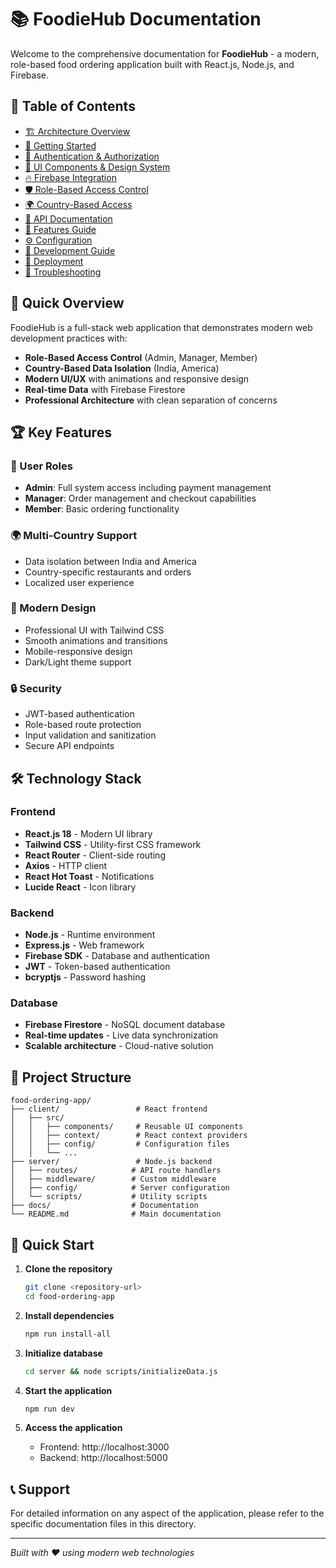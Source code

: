 # 📚 FoodieHub Documentation

Welcome to the comprehensive documentation for **FoodieHub** - a modern, role-based food ordering application built with React.js, Node.js, and Firebase.

## 📖 Table of Contents

- [🏗️ Architecture Overview](./architecture.md)
- [🚀 Getting Started](./getting-started.md)
- [🔐 Authentication & Authorization](./authentication.md)
- [🎨 UI Components & Design System](./ui-components.md)
- [🔥 Firebase Integration](./firebase.md)
- [🛡️ Role-Based Access Control](./rbac.md)
- [🌍 Country-Based Access](./country-access.md)
- [📱 API Documentation](./api.md)
- [🎯 Features Guide](./features.md)
- [⚙️ Configuration](./configuration.md)
- [🧪 Development Guide](./development.md)
- [🚀 Deployment](./deployment.md)
- [🔧 Troubleshooting](./troubleshooting.md)

## 🎯 Quick Overview

FoodieHub is a full-stack web application that demonstrates modern web development practices with:

- **Role-Based Access Control** (Admin, Manager, Member)
- **Country-Based Data Isolation** (India, America)
- **Modern UI/UX** with animations and responsive design
- **Real-time Data** with Firebase Firestore
- **Professional Architecture** with clean separation of concerns

## 🏆 Key Features

### 👥 User Roles
- **Admin**: Full system access including payment management
- **Manager**: Order management and checkout capabilities
- **Member**: Basic ordering functionality

### 🌍 Multi-Country Support
- Data isolation between India and America
- Country-specific restaurants and orders
- Localized user experience

### 🎨 Modern Design
- Professional UI with Tailwind CSS
- Smooth animations and transitions
- Mobile-responsive design
- Dark/Light theme support

### 🔒 Security
- JWT-based authentication
- Role-based route protection
- Input validation and sanitization
- Secure API endpoints

## 🛠️ Technology Stack

### Frontend
- **React.js 18** - Modern UI library
- **Tailwind CSS** - Utility-first CSS framework
- **React Router** - Client-side routing
- **Axios** - HTTP client
- **React Hot Toast** - Notifications
- **Lucide React** - Icon library

### Backend
- **Node.js** - Runtime environment
- **Express.js** - Web framework
- **Firebase SDK** - Database and authentication
- **JWT** - Token-based authentication
- **bcryptjs** - Password hashing

### Database
- **Firebase Firestore** - NoSQL document database
- **Real-time updates** - Live data synchronization
- **Scalable architecture** - Cloud-native solution

## 📁 Project Structure

```
food-ordering-app/
├── client/                 # React frontend
│   ├── src/
│   │   ├── components/     # Reusable UI components
│   │   ├── context/        # React context providers
│   │   ├── config/         # Configuration files
│   │   └── ...
├── server/                 # Node.js backend
│   ├── routes/            # API route handlers
│   ├── middleware/        # Custom middleware
│   ├── config/            # Server configuration
│   └── scripts/           # Utility scripts
├── docs/                  # Documentation
└── README.md              # Main documentation
```

## 🚀 Quick Start

1. **Clone the repository**
   ```bash
   git clone <repository-url>
   cd food-ordering-app
   ```

2. **Install dependencies**
   ```bash
   npm run install-all
   ```

3. **Initialize database**
   ```bash
   cd server && node scripts/initializeData.js
   ```

4. **Start the application**
   ```bash
   npm run dev
   ```

5. **Access the application**
   - Frontend: http://localhost:3000
   - Backend: http://localhost:5000

## 📞 Support

For detailed information on any aspect of the application, please refer to the specific documentation files in this directory.

---

*Built with ❤️ using modern web technologies*